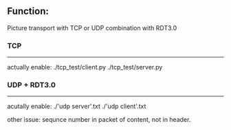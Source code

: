 ## Function:
  Picture transport with TCP or UDP combination with RDT3.0 
### TCP
---
actually enable: ./tcp_test/client.py ./tcp_test/server.py
### UDP + RDT3.0
---
acutally enable: ./'udp server'.txt ./'udp client'.txt

other issue:
  sequnce number in packet of content, not in header.
